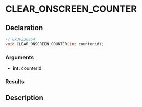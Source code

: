 # CLEAR_ONSCREEN_COUNTER

## Declaration
```cpp
// 0x3F236954
void CLEAR_ONSCREEN_COUNTER(int counterid);
```

### Arguments
- **int:** counterid

### Results

## Description
